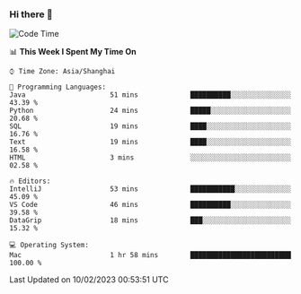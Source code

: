 ### Hi there 👋


<!--START_SECTION:waka-->
![Code Time](http://img.shields.io/badge/Code%20Time-1%2C000%20hrs%2033%20mins-blue)

📊 **This Week I Spent My Time On** 

```text
⌚︎ Time Zone: Asia/Shanghai

💬 Programming Languages: 
Java                     51 mins             ██████████░░░░░░░░░░░░░░░   43.39 % 
Python                   24 mins             █████░░░░░░░░░░░░░░░░░░░░   20.68 % 
SQL                      19 mins             ████░░░░░░░░░░░░░░░░░░░░░   16.76 % 
Text                     19 mins             ████░░░░░░░░░░░░░░░░░░░░░   16.58 % 
HTML                     3 mins              ░░░░░░░░░░░░░░░░░░░░░░░░░   02.58 % 

🔥 Editors: 
IntelliJ                 53 mins             ███████████░░░░░░░░░░░░░░   45.09 % 
VS Code                  46 mins             ██████████░░░░░░░░░░░░░░░   39.58 % 
DataGrip                 18 mins             ███░░░░░░░░░░░░░░░░░░░░░░   15.32 % 

💻 Operating System: 
Mac                      1 hr 58 mins        █████████████████████████   100.00 % 

```


 Last Updated on 10/02/2023 00:53:51 UTC
<!--END_SECTION:waka-->

<!--
**SillyPasty/SillyPasty** is a ✨ _special_ ✨ repository because its `README.md` (this file) appears on your GitHub profile.

Here are some ideas to get you started:

- 🔭 I’m currently working on ...
- 🌱 I’m currently learning ...
- 👯 I’m looking to collaborate on ...
- 🤔 I’m looking for help with ...
- 💬 Ask me about ...
- 📫 How to reach me: ...
- 😄 Pronouns: ...
- ⚡ Fun fact: ...
-->


